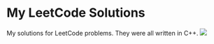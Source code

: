 # My LeetCode Solutions

My solutions for LeetCode problems. They were all written in C++.
<img src="https://miro.medium.com/max/1400/1*gBkMCGTAdSk4tu17SCa7RQ.png"/> 
